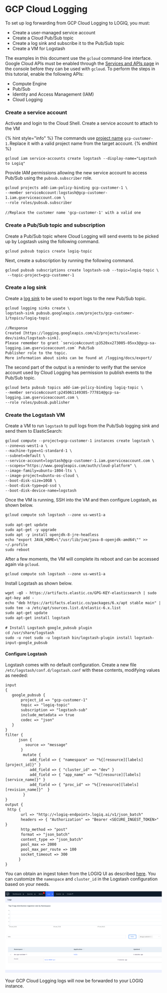 # GCP Cloud Logging

To set up log forwarding from GCP Cloud Logging to LOGIQ, you must:

* Create a user-managed service account
* Create a Cloud Pub/Sub topic
* Create a log sink and subscribe it to the Pub/Sub topic
* Create a VM for Logstash

The examples in this document use the `gcloud` command-line interface. Google Cloud APIs must be enabled through the [Services and APIs page](https://console.cloud.google.com/apis/dashboard?\_ga=2.18765881.1654975943.1641548418-621078828.1639568318) in the console before they can be used with `gcloud`. To perform the steps in this tutorial, enable the following APIs:

* Compute Engine
* Pub/Sub
* Identity and Access Management (IAM)
* Cloud Logging

### Create a service account

Activate and login to the Cloud Shell. Create a service account to attach to the VM

{% hint style="info" %}
The commands use [project name](https://cloud.google.com/storage/docs/projects#what\_is\_a\_project) `gcp-customer-1.`Replace it with a valid project name from the target account.
{% endhint %}

```
gcloud iam service-accounts create logstash --display-name="Logstash to Logiq"
```

Provide IAM permissions allowing the new service account to access Pub/Sub using the `pubsub.subscriber` role.

```
gcloud projects add-iam-policy-binding gcp-customer-1 \
--member serviceAccount:logstash@gcp-customer-1.iam.gserviceaccount.com \
--role roles/pubsub.subscriber

//Replace the customer name 'gcp-customer-1' with a valid one
```

### Create a Pub/Sub topic and subscription <a href="#create_a_pubsub_topic_and_subscription" id="create_a_pubsub_topic_and_subscription"></a>

Create a Pub/Sub topic where Cloud Logging will send events to be picked up by Logstash using the following command.

```
gcloud pubsub topics create logiq-topic
```

Next, create a subscription by running the following command.

```
gcloud pubsub subscriptions create logstash-sub --topic=logiq-topic \
 --topic-project=gcp-customer-1
```

### Create a log sink <a href="#create_a_log_sink" id="create_a_log_sink"></a>

Create a [log sink](https://cloud.google.com/logging/docs/routing/overview#sinks) to be used to export logs to the new Pub/Sub topic.

```
gcloud logging sinks create \
logstash-sink pubsub.googleapis.com/projects/gcp-customer-1/topics/logiq-topic

//Response
Created [https://logging.googleapis.com/v2/projects/scalesec-dev/sinks/logstash-sink].
Please remember to grant `serviceAccount:p3520xx273005-05xx3@gcp-sa-logging.iam.gserviceaccount.com` Pub/Sub
Publisher role to the topic.
More information about sinks can be found at /logging/docs/export/ 
```

The second part of the output is a reminder to verify that the service account used by Cloud Logging has permission to publish events to the Pub/Sub topic.&#x20;

```
gcloud beta pubsub topics add-iam-policy-binding logiq-topic \
--member serviceAccount:p245061149305-777814@gcp-sa-logging.iam.gserviceaccount.com \
--role roles/pubsub.publisher
```

### Create the Logstash VM <a href="#create_the_logstash_vm" id="create_the_logstash_vm"></a>

Create a VM to run `logstash` to pull logs from the Pub/Sub logging sink and send them to ElasticSearch:

```
gcloud compute --project=gcp-customer-1 instances create logstash \
--zone=us-west1-a \
--machine-type=n1-standard-1 \
--subnet=default \
--service-account=logstash@gcp-customer-1.iam.gserviceaccount.com \
--scopes="https://www.googleapis.com/auth/cloud-platform" \
--image-family=ubuntu-1804-lts \
--image-project=ubuntu-os-cloud \
--boot-disk-size=10GB \
--boot-disk-type=pd-ssd \
--boot-disk-device-name=logstash
```

Once the VM is running, SSH into the VM and then configure Logstash, as shown below.

```
gcloud compute ssh logstash --zone us-west1-a

sudo apt-get update
sudo apt-get -y upgrade
sudo apt -y install openjdk-8-jre-headless
echo "export JAVA_HOME=\"/usr/lib/jvm/java-8-openjdk-amd64\"" >> ~/.profile
sudo reboot
```

After a few moments, the VM will complete its reboot and can be accessed again via `gcloud`.

```
gcloud compute ssh logstash --zone us-west1-a
```

Install Logstash as shown below.

```
wget -qO - https://artifacts.elastic.co/GPG-KEY-elasticsearch | sudo apt-key add -
echo "deb https://artifacts.elastic.co/packages/6.x/apt stable main" | sudo tee -a /etc/apt/sources.list.d/elastic-6.x.list
sudo apt-get update
sudo apt-get install logstash

# Install Logstash google_pubsub plugin
cd /usr/share/logstash
sudo -u root sudo -u logstash bin/logstash-plugin install logstash-input-google_pubsub
```

#### Configure Logstash <a href="#configure_logstash" id="configure_logstash"></a>

Logstash comes with no default configuration. Create a new file `/etc/logstash/conf.d/logstash.conf` with these contents, modifying values as needed:

```
input
{
   google_pubsub {
       project_id => "gcp-customer-1"
       topic => "logiq-topic"
       subscription => "logstash-sub"
       include_metadata => true
       codec => "json"
   }
}
filter {
      json {
         source => "message"
       }
        mutate {
           add_field => { "namespace" => "%{[resource][labels][project_id]}" }
           add_field => { "cluster_id" => "dev" }
           add_field => { "app_name" => "%{[resource][labels][service_name]}" }
           add_field => { "proc_id" => "%{[resource][labels][revision_name]}"  }
        }
}
output {
 http {
       url => "http://<logiq-endpoint>.logiq.ai/v1/json_batch"
       headers => { "Authorization" => "Bearer <SECURE_INGEST_TOKEN>" }
       http_method => "post"
       format => "json_batch"
       content_type => "json_batch"
       pool_max => 2000
       pool_max_per_route => 100
       socket_timeout => 300
      }
}

```

You can obtain an ingest token from the LOGIQ UI as described [here](generating-a-secure-ingest-token.md#obtaining-an-ingest-token-using-ui). You can customize the `namespace` and `cluster_id` in the Logstash configuration based on your needs.

![GCP Cloud Run Logs](<../.gitbook/assets/image (19) (1) (1) (1).png>)

Your GCP Cloud Logging logs will now be forwarded to your LOGIQ instance.&#x20;
